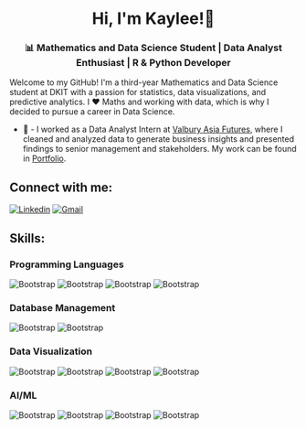 <h1 align="center">Hi, I'm Kaylee!👋</h1>
<h3 align="center">📊 Mathematics and Data Science Student | Data Analyst Enthusiast | R & Python Developer</h3>

<p align="left">Welcome to my GitHub! I'm a third-year Mathematics and Data Science student at DKIT with a passion for statistics, data visualizations, and predictive analytics. I ❤️ Maths and working with data, which is why I decided to pursue a career in Data Science. </p>

- 💼 - I worked as a Data Analyst Intern at [Valbury Asia Futures](https://valbury.co.id/), where I cleaned and analyzed data to generate business insights and presented findings to senior management and stakeholders. My work can be found in [Portfolio](https://github.com/kayleejacq/portfolio).
  
## Connect with me:
[![Linkedin](https://img.shields.io/badge/-LinkedIn-blue?style=flat&logo=Linkedin&logoColor=white)](https://www.linkedin.com/in/kaylee-jacqueline-wijaya/)
[![Gmail](https://img.shields.io/badge/-Gmail-c14438?style=flat&logo=Gmail&logoColor=white)](mailto:kayleejacq@gmail.com)

## Skills:
### Programming Languages
![Bootstrap](https://img.shields.io/badge/-Python-05122A?style=for-the-badge&logo=Python&color=FFD43B)
![Bootstrap](https://img.shields.io/badge/-R-05122A?style=for-the-badge&logo=R&color=276dc2)
![Bootstrap](https://img.shields.io/badge/HTML%20-%23E34F26.svg?style=for-the-badge&logo=html5&logoColor=white)
![Bootstrap](https://img.shields.io/badge/-JavaScript-05122A?style=for-the-badge&logo=JavaScript&color=202020)

### Database Management
![Bootstrap](https://img.shields.io/badge/-MongoDB-05122A?style=for-the-badge&logo=MongoDB&color=fbfbfb)
![Bootstrap](https://img.shields.io/badge/-MySQL-05122A?style=for-the-badge&logo=MySQL&color=fbfbfb)

### Data Visualization
![Bootstrap](https://img.shields.io/badge/-Matplotlib-05122A?style=for-the-badge&logo=Matplotlib&color=f6f7f7) 
![Bootstrap](https://img.shields.io/badge/-Seaborn-05122A?style=for-the-badge&logo=Seaborn&color=f6f7f7)
![Bootstrap](https://img.shields.io/badge/-Power%20BI-05122A?style=for-the-badge&logo=Power-BI&color=f6f7f7) 
![Bootstrap](https://img.shields.io/badge/-Tableau-05122A?style=for-the-badge&logo=Tableau&color=f6f7f7)


### AI/ML
![Bootstrap](https://img.shields.io/badge/-TensorFlow-05122A?style=for-the-badge&logo=TensorFlow&color=f6f7f7)
![Bootstrap](https://img.shields.io/badge/-Scikit%20Learn-05122A?style=for-the-badge&logo=Scikit-Learn&color=f6f7f7)
![Bootstrap](https://img.shields.io/badge/-Pandas-05122A?style=for-the-badge&logo=Pandas&color=150458)
![Bootstrap](https://img.shields.io/badge/-Numpy-05122A?style=for-the-badge&logo=Numpy&color=7dddf5)
